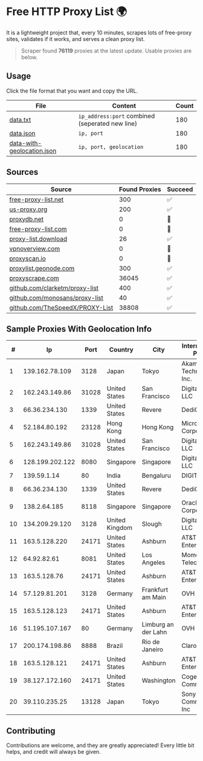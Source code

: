 
# Free HTTP Proxy List 🌍

It is a lightweight project that, every 10 minutes, scrapes lots of free-proxy sites, validates if it works, and serves a clean proxy list.


> Scraper found **76119** proxies at the latest update. Usable proxies are below.

## Usage

Click the file format that you want and copy the URL.


|File|Content|Count|
|----|-------|-----|
|[data.txt](https://raw.githubusercontent.com/themiralay/Proxy-List-World/master/data.txt)|`ip_address:port` combined (seperated new line)|180|
|[data.json](https://raw.githubusercontent.com/themiralay/Proxy-List-World/master/data.json)|`ip, port`|180|
|[data-with-geolocation.json](https://raw.githubusercontent.com/themiralay/Proxy-List-World/master/data-with-geolocation.json)|`ip, port, geolocation`|180|

## Sources

|Source|Found Proxies|Succeed|
|------|-------------|-------|
|[free-proxy-list.net](https://free-proxy-list.net)|300|✅|
|[us-proxy.org](https://www.us-proxy.org)|200|✅|
|[proxydb.net](http://proxydb.net)|0|🚫|
|[free-proxy-list.com](https://free-proxy-list.com/?page=&port=&type%5B%5D=http&type%5B%5D=https&up_time=0&search=Search)|0|🚫|
|[proxy-list.download](https://www.proxy-list.download/HTTP)|26|✅|
|[vpnoverview.com](https://vpnoverview.com/privacy/anonymous-browsing/free-proxy-servers)|0|🚫|
|[proxyscan.io](https://www.proxyscan.io)|0|🚫|
|[proxylist.geonode.com](https://proxylist.geonode.com/api/proxy-list?limit=300&page=1&sort_by=lastChecked&sort_type=desc&protocols=http,https)|300|✅|
|[proxyscrape.com](https://api.proxyscrape.com/v2/?request=displayproxies&protocol=http&timeout=10000&country=all&ssl=all&anonymity=all)|36045|✅|
|[github.com/clarketm/proxy-list](https://raw.githubusercontent.com/clarketm/proxy-list/master/proxy-list-raw.txt)|400|✅|
|[github.com/monosans/proxy-list](https://raw.githubusercontent.com/monosans/proxy-list/main/proxies/http.txt)|40|✅|
|[github.com/TheSpeedX/PROXY-List](https://raw.githubusercontent.com/TheSpeedX/PROXY-List/master/http.txt)|38808|✅|


## Sample Proxies With Geolocation Info

|#|Ip|Port|Country|City|Internet Service Provider|
|-|--|----|-------|----|-------------------------|
|1|139.162.78.109|3128|Japan|Tokyo|Akamai Technologies, Inc.|
|2|162.243.149.86|31028|United States|San Francisco|DigitalOcean, LLC|
|3|66.36.234.130|1339|United States|Revere|DediOutlet, LLC|
|4|52.184.80.192|23128|Hong Kong|Hong Kong|Microsoft Corporation|
|5|162.243.149.86|31028|United States|San Francisco|DigitalOcean, LLC|
|6|128.199.202.122|8080|Singapore|Singapore|DigitalOcean, LLC|
|7|139.59.1.14|80|India|Bengaluru|DIGITALOCEAN|
|8|66.36.234.130|1339|United States|Revere|DediOutlet, LLC|
|9|138.2.64.185|8118|Singapore|Singapore|Oracle Corporation|
|10|134.209.29.120|3128|United Kingdom|Slough|DigitalOcean, LLC|
|11|163.5.128.220|24171|United States|Ashburn|AT&T Enterprises, LLC|
|12|64.92.82.61|8081|United States|Los Angeles|Momentum Telecom, Inc.|
|13|163.5.128.76|24171|United States|Ashburn|AT&T Enterprises, LLC|
|14|57.129.81.201|3128|Germany|Frankfurt am Main|OVH SAS|
|15|163.5.128.123|24171|United States|Ashburn|AT&T Enterprises, LLC|
|16|51.195.107.167|80|Germany|Limburg an der Lahn|OVH SAS|
|17|200.174.198.86|8888|Brazil|Rio de Janeiro|Claro S.A|
|18|163.5.128.121|24171|United States|Ashburn|AT&T Enterprises, LLC|
|19|38.127.172.160|24171|United States|Washington|Cogent Communications|
|20|39.110.235.25|13128|Japan|Tokyo|Sony Network Communications Inc|



## Contributing

Contributions are welcome, and they are greatly appreciated! Every
little bit helps, and credit will always be given.

